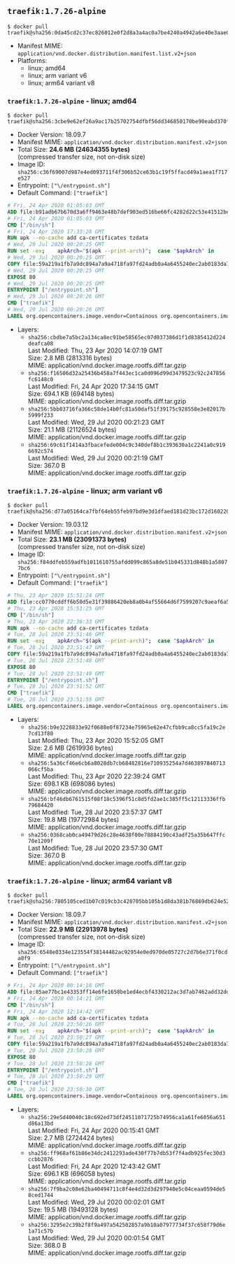 ## `traefik:1.7.26-alpine`

```console
$ docker pull traefik@sha256:0da45cd2c37ec826012e0f2d8a3a4ac0a7be4240a4942a6e40e3aae0f6fb205f
```

-	Manifest MIME: `application/vnd.docker.distribution.manifest.list.v2+json`
-	Platforms:
	-	linux; amd64
	-	linux; arm variant v6
	-	linux; arm64 variant v8

### `traefik:1.7.26-alpine` - linux; amd64

```console
$ docker pull traefik@sha256:3cbe9e62ef26a9ac17b25702754dfbf56dd346850170be90eabd370f24190ef1
```

-	Docker Version: 18.09.7
-	Manifest MIME: `application/vnd.docker.distribution.manifest.v2+json`
-	Total Size: **24.6 MB (24634355 bytes)**  
	(compressed transfer size, not on-disk size)
-	Image ID: `sha256:c36f69007d987e4ed093711f4f306b52ce63b1c19f5ffacd49a1aea1f717e527`
-	Entrypoint: `["\/entrypoint.sh"]`
-	Default Command: `["traefik"]`

```dockerfile
# Fri, 24 Apr 2020 01:05:03 GMT
ADD file:b91adb67b670d3a6ff9463e48b7def903ed516be66fc4282d22c53e41512be49 in / 
# Fri, 24 Apr 2020 01:05:03 GMT
CMD ["/bin/sh"]
# Fri, 24 Apr 2020 17:33:28 GMT
RUN apk --no-cache add ca-certificates tzdata
# Wed, 29 Jul 2020 00:20:25 GMT
RUN set -ex; 	apkArch="$(apk --print-arch)"; 	case "$apkArch" in 		armhf) arch='arm' ;; 		aarch64) arch='arm64' ;; 		x86_64) arch='amd64' ;; 		*) echo >&2 "error: unsupported architecture: $apkArch"; exit 1 ;; 	esac; 	wget --quiet -O /usr/local/bin/traefik "https://github.com/containous/traefik/releases/download/v1.7.26/traefik_linux-$arch"; 	chmod +x /usr/local/bin/traefik
# Wed, 29 Jul 2020 00:20:25 GMT
COPY file:59a219a1fb7a9dc894a7a9a4718fa97fd24adb0a4a6455240ec2ab0183da796e in / 
# Wed, 29 Jul 2020 00:20:25 GMT
EXPOSE 80
# Wed, 29 Jul 2020 00:20:25 GMT
ENTRYPOINT ["/entrypoint.sh"]
# Wed, 29 Jul 2020 00:20:26 GMT
CMD ["traefik"]
# Wed, 29 Jul 2020 00:20:26 GMT
LABEL org.opencontainers.image.vendor=Containous org.opencontainers.image.url=https://traefik.io org.opencontainers.image.title=Traefik org.opencontainers.image.description=A modern reverse-proxy org.opencontainers.image.version=v1.7.26 org.opencontainers.image.documentation=https://docs.traefik.io
```

-	Layers:
	-	`sha256:cbdbe7a5bc2a134ca8ec91be58565ec07d037386d1f1d8385412d224deafca08`  
		Last Modified: Thu, 23 Apr 2020 14:07:19 GMT  
		Size: 2.8 MB (2813316 bytes)  
		MIME: application/vnd.docker.image.rootfs.diff.tar.gzip
	-	`sha256:f16506d32a25436b458a7f443ec1ca0d096d99d3479523c92c247856fc6148c0`  
		Last Modified: Fri, 24 Apr 2020 17:34:15 GMT  
		Size: 694.1 KB (694148 bytes)  
		MIME: application/vnd.docker.image.rootfs.diff.tar.gzip
	-	`sha256:5bb03716fa366c58de14b0fc81a50daf51f39175c928558e3e82017b5999f233`  
		Last Modified: Wed, 29 Jul 2020 00:21:23 GMT  
		Size: 21.1 MB (21126524 bytes)  
		MIME: application/vnd.docker.image.rootfs.diff.tar.gzip
	-	`sha256:69c61f1414a3fbacefede004c9c340def8b1c393630a1c2241a0c9196692c574`  
		Last Modified: Wed, 29 Jul 2020 00:21:19 GMT  
		Size: 367.0 B  
		MIME: application/vnd.docker.image.rootfs.diff.tar.gzip

### `traefik:1.7.26-alpine` - linux; arm variant v6

```console
$ docker pull traefik@sha256:d77a05164ca7fbf64eb55feb97bd9e3d1dfaed181d23bc172d1602203b036b28
```

-	Docker Version: 19.03.12
-	Manifest MIME: `application/vnd.docker.distribution.manifest.v2+json`
-	Total Size: **23.1 MB (23091373 bytes)**  
	(compressed transfer size, not on-disk size)
-	Image ID: `sha256:f84ddfeb559adfb1011610755afdd099c865a8de51b045331d848b1a58077bc6`
-	Entrypoint: `["\/entrypoint.sh"]`
-	Default Command: `["traefik"]`

```dockerfile
# Thu, 23 Apr 2020 15:51:24 GMT
ADD file:cc0770cddff6b50d5e31f39886420eb8a0b4af55664d6f7599207c9aeaf6a501 in / 
# Thu, 23 Apr 2020 15:51:25 GMT
CMD ["/bin/sh"]
# Thu, 23 Apr 2020 22:36:33 GMT
RUN apk --no-cache add ca-certificates tzdata
# Tue, 28 Jul 2020 23:51:46 GMT
RUN set -ex; 	apkArch="$(apk --print-arch)"; 	case "$apkArch" in 		armhf) arch='arm' ;; 		aarch64) arch='arm64' ;; 		x86_64) arch='amd64' ;; 		*) echo >&2 "error: unsupported architecture: $apkArch"; exit 1 ;; 	esac; 	wget --quiet -O /usr/local/bin/traefik "https://github.com/containous/traefik/releases/download/v1.7.26/traefik_linux-$arch"; 	chmod +x /usr/local/bin/traefik
# Tue, 28 Jul 2020 23:51:47 GMT
COPY file:59a219a1fb7a9dc894a7a9a4718fa97fd24adb0a4a6455240ec2ab0183da796e in / 
# Tue, 28 Jul 2020 23:51:48 GMT
EXPOSE 80
# Tue, 28 Jul 2020 23:51:49 GMT
ENTRYPOINT ["/entrypoint.sh"]
# Tue, 28 Jul 2020 23:51:52 GMT
CMD ["traefik"]
# Tue, 28 Jul 2020 23:51:55 GMT
LABEL org.opencontainers.image.vendor=Containous org.opencontainers.image.url=https://traefik.io org.opencontainers.image.title=Traefik org.opencontainers.image.description=A modern reverse-proxy org.opencontainers.image.version=v1.7.26 org.opencontainers.image.documentation=https://docs.traefik.io
```

-	Layers:
	-	`sha256:b9e3228833e92f0688e0f87234e75965e62e47cfbb9ca8cc5fa19c2e7cd13f80`  
		Last Modified: Thu, 23 Apr 2020 15:52:05 GMT  
		Size: 2.6 MB (2619936 bytes)  
		MIME: application/vnd.docker.image.rootfs.diff.tar.gzip
	-	`sha256:5a36cf46e6cb6a8028db7cb68482816e710935254a7d463897840713066cf5ba`  
		Last Modified: Thu, 23 Apr 2020 22:39:24 GMT  
		Size: 698.1 KB (698086 bytes)  
		MIME: application/vnd.docker.image.rootfs.diff.tar.gzip
	-	`sha256:bf46db6761515f08f18c5396f51c8d5fd2ae1c385ff5c12113336ffb79684420`  
		Last Modified: Tue, 28 Jul 2020 23:57:37 GMT  
		Size: 19.8 MB (19772984 bytes)  
		MIME: application/vnd.docker.image.rootfs.diff.tar.gzip
	-	`sha256:0368cab0ca49479d26c28e4638f00e78884190c43adf25a35b647ffc70e1209f`  
		Last Modified: Tue, 28 Jul 2020 23:57:30 GMT  
		Size: 367.0 B  
		MIME: application/vnd.docker.image.rootfs.diff.tar.gzip

### `traefik:1.7.26-alpine` - linux; arm64 variant v8

```console
$ docker pull traefik@sha256:7805105ced1b07c019cb3c420705bb105b1d8da381b76869db624e521af05592
```

-	Docker Version: 18.09.7
-	Manifest MIME: `application/vnd.docker.distribution.manifest.v2+json`
-	Total Size: **22.9 MB (22913978 bytes)**  
	(compressed transfer size, not on-disk size)
-	Image ID: `sha256:6548e0334e123554f38144482ac92954e0ed970de05727c2d7b6e371f0cda8f9`
-	Entrypoint: `["\/entrypoint.sh"]`
-	Default Command: `["traefik"]`

```dockerfile
# Fri, 24 Apr 2020 00:14:18 GMT
ADD file:85ae77bc1e43353ff14e6fe1658be1ed4ecbf4330212ac3d7ab7462add32dd39 in / 
# Fri, 24 Apr 2020 00:14:21 GMT
CMD ["/bin/sh"]
# Fri, 24 Apr 2020 12:14:42 GMT
RUN apk --no-cache add ca-certificates tzdata
# Tue, 28 Jul 2020 23:50:26 GMT
RUN set -ex; 	apkArch="$(apk --print-arch)"; 	case "$apkArch" in 		armhf) arch='arm' ;; 		aarch64) arch='arm64' ;; 		x86_64) arch='amd64' ;; 		*) echo >&2 "error: unsupported architecture: $apkArch"; exit 1 ;; 	esac; 	wget --quiet -O /usr/local/bin/traefik "https://github.com/containous/traefik/releases/download/v1.7.26/traefik_linux-$arch"; 	chmod +x /usr/local/bin/traefik
# Tue, 28 Jul 2020 23:50:27 GMT
COPY file:59a219a1fb7a9dc894a7a9a4718fa97fd24adb0a4a6455240ec2ab0183da796e in / 
# Tue, 28 Jul 2020 23:50:28 GMT
EXPOSE 80
# Tue, 28 Jul 2020 23:50:28 GMT
ENTRYPOINT ["/entrypoint.sh"]
# Tue, 28 Jul 2020 23:50:29 GMT
CMD ["traefik"]
# Tue, 28 Jul 2020 23:50:30 GMT
LABEL org.opencontainers.image.vendor=Containous org.opencontainers.image.url=https://traefik.io org.opencontainers.image.title=Traefik org.opencontainers.image.description=A modern reverse-proxy org.opencontainers.image.version=v1.7.26 org.opencontainers.image.documentation=https://docs.traefik.io
```

-	Layers:
	-	`sha256:29e5d40040c18c692ed73df24511071725b74956ca1a61fe6056a651d86a13bd`  
		Last Modified: Fri, 24 Apr 2020 00:15:41 GMT  
		Size: 2.7 MB (2724424 bytes)  
		MIME: application/vnd.docker.image.rootfs.diff.tar.gzip
	-	`sha256:ff968af61b86e34dc2412293ade430f77b7db53f7f4adb925fec30d3ccbb2876`  
		Last Modified: Fri, 24 Apr 2020 12:43:42 GMT  
		Size: 696.1 KB (696058 bytes)  
		MIME: application/vnd.docker.image.rootfs.diff.tar.gzip
	-	`sha256:7f9ba2c08e62ba40494711c8f4e4d32d3d297940e5c04ceaa0594de58ced1744`  
		Last Modified: Wed, 29 Jul 2020 00:02:01 GMT  
		Size: 19.5 MB (19493128 bytes)  
		MIME: application/vnd.docker.image.rootfs.diff.tar.gzip
	-	`sha256:3295e2c39b2f8f9a497a542502857a9b10a07977734f37c658f79d6e1a71c57b`  
		Last Modified: Wed, 29 Jul 2020 00:01:54 GMT  
		Size: 368.0 B  
		MIME: application/vnd.docker.image.rootfs.diff.tar.gzip
